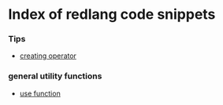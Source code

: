 
# Index of redlang code snippets


### Tips

- [creating operator](./operator)
                        

### general utility functions

- [use function](./use)
                        
